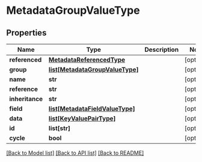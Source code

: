 # MetadataGroupValueType

## Properties
Name | Type | Description | Notes
------------ | ------------- | ------------- | -------------
**referenced** | [**MetadataReferencedType**](MetadataReferencedType.md) |  | [optional] 
**group** | [**list[MetadataGroupValueType]**](MetadataGroupValueType.md) |  | [optional] 
**name** | **str** |  | [optional] 
**reference** | **str** |  | [optional] 
**inheritance** | **str** |  | [optional] 
**field** | [**list[MetadataFieldValueType]**](MetadataFieldValueType.md) |  | [optional] 
**data** | [**list[KeyValuePairType]**](KeyValuePairType.md) |  | [optional] 
**id** | **list[str]** |  | [optional] 
**cycle** | **bool** |  | [optional] 

[[Back to Model list]](../README.md#documentation-for-models) [[Back to API list]](../README.md#documentation-for-api-endpoints) [[Back to README]](../README.md)


